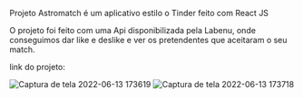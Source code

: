 Projeto Astromatch é um aplicativo estilo o Tinder feito com React JS 

O projeto foi feito com uma Api disponibilizada pela Labenu, onde conseguimos dar like e deslike e ver os pretendentes que aceitaram o seu match.

link do projeto: 


![Captura de tela 2022-06-13 173619](https://user-images.githubusercontent.com/97070330/173452728-a2e66c22-4e07-45fc-b4f3-7bdd0badd3cb.png)
![Captura de tela 2022-06-13 173718](https://user-images.githubusercontent.com/97070330/173452733-4d9c36e2-8314-4281-9181-cdfa37e4e4a2.png)
